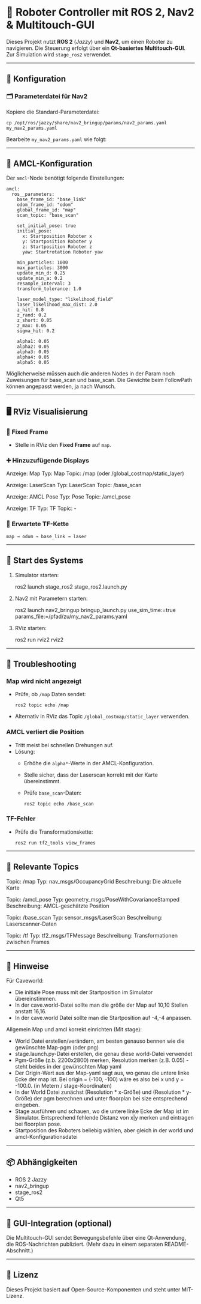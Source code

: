 # 🤖 Roboter Controller mit ROS 2, Nav2 & Multitouch-GUI

Dieses Projekt nutzt **ROS 2** (*Jazzy*) und **Nav2**, um einen Roboter zu navigieren. Die Steuerung erfolgt über ein **Qt-basiertes Multitouch-GUI**. Zur Simulation wird `stage_ros2` verwendet.

---

## 🔧 Konfiguration

### 🗂️ Parameterdatei für Nav2

Kopiere die Standard-Parameterdatei:

    cp /opt/ros/jazzy/share/nav2_bringup/params/nav2_params.yaml my_nav2_params.yaml

Bearbeite `my_nav2_params.yaml` wie folgt:

---

## 📍 AMCL-Konfiguration

Der `amcl`-Node benötigt folgende Einstellungen:

    amcl:
      ros__parameters:
        base_frame_id: "base_link"
        odom_frame_id: "odom"
        global_frame_id: "map"
        scan_topic: "base_scan"

        set_initial_pose: true
        initial_pose:
          x: Startposition Roboter x
          y: Startposition Roboter y
          z: Startposition Roboter z
          yaw: Startrotation Roboter yaw

        min_particles: 1000
        max_particles: 3000
        update_min_d: 0.25
        update_min_a: 0.2
        resample_interval: 3
        transform_tolerance: 1.0

        laser_model_type: "likelihood_field"
        laser_likelihood_max_dist: 2.0
        z_hit: 0.8
        z_rand: 0.2
        z_short: 0.05
        z_max: 0.05
        sigma_hit: 0.2

        alpha1: 0.05
        alpha2: 0.05
        alpha3: 0.05
        alpha4: 0.05
        alpha5: 0.05

Möglicherweise müssen auch die anderen Nodes in der Param noch Zuweisungen für base\_scan und base\_scan.
Die Gewichte beim FollowPath können angepasst werden, ja nach Wunsch.

---

## 🖥️ RViz Visualisierung

### 🧭 Fixed Frame

- Stelle in RViz den **Fixed Frame** auf `map`.

### ➕ Hinzuzufügende Displays

Anzeige: Map
Typ: Map
Topic: /map (oder /global_costmap/static_layer)

Anzeige: LaserScan
Typ: LaserScan
Topic: /base_scan

Anzeige: AMCL Pose
Typ: Pose
Topic: /amcl_pose

Anzeige: TF
Typ: TF
Topic: -

### 🔗 Erwartete TF-Kette

    map → odom → base_link → laser

---

## 🚀 Start des Systems

1. Simulator starten:

    ros2 launch stage_ros2 stage_ros2.launch.py

2. Nav2 mit Parametern starten:

    ros2 launch nav2_bringup bringup_launch.py use_sim_time:=true params_file:=/pfad/zu/my_nav2_params.yaml

3. RViz starten:

    ros2 run rviz2 rviz2

---

## 🧪 Troubleshooting

### Map wird nicht angezeigt

- Prüfe, ob `/map` Daten sendet:

      ros2 topic echo /map

- Alternativ in RViz das Topic `/global_costmap/static_layer` verwenden.

### AMCL verliert die Position

- Tritt meist bei schnellen Drehungen auf.
- Lösung:
  - Erhöhe die `alpha*`-Werte in der AMCL-Konfiguration.
  - Stelle sicher, dass der Laserscan korrekt mit der Karte übereinstimmt.
  - Prüfe `base_scan`-Daten:

        ros2 topic echo /base_scan

### TF-Fehler

- Prüfe die Transformationskette:

      ros2 run tf2_tools view_frames

---

## 📡 Relevante Topics

Topic: /map
Typ: nav_msgs/OccupancyGrid
Beschreibung: Die aktuelle Karte

Topic: /amcl_pose
Typ: geometry_msgs/PoseWithCovarianceStamped
Beschreibung: AMCL-geschätzte Position

Topic: /base_scan
Typ: sensor_msgs/LaserScan
Beschreibung: Laserscanner-Daten

Topic: /tf
Typ: tf2_msgs/TFMessage
Beschreibung: Transformationen zwischen Frames

---

## 📝 Hinweise

Für Caveworld:
- Die initiale Pose muss mit der Startposition im Simulator übereinstimmen.
- In der cave.world-Datei sollte man die größe der Map auf 10,10 Stellen anstatt 16,16.
- In der cave.world Datei sollte man die Startposition auf -4,-4 anpassen.

Allgemein Map und amcl korrekt einrichten (Mit stage):
- World Datei erstellen/verändern, am besten genauso bennen wie die gewünschte Map-pgm (oder png)
- stage.launch.py-Datei erstellen, die genau diese world-Datei verwendet
- Pgm-Größe (z.b. 2200x2800) merken, Resolution merken (z.B. 0.05) - steht beides in der gewünschten Map yaml
- Der Origin-Wert aus der Map-yaml sagt aus, wo genau die untere linke Ecke der map ist. Bei origin = (-100, -100) wäre
  es also bei x und y = -100.0. (in Metern / stage-Koordinaten)
- In der World Datei zunächst (Resolution * x-Größe) und (Resolution * y-Größe) der pgm berechnen und unter floorplan bei size
  entsprechend eingeben.
- Stage ausführen und schauen, wo die untere linke Ecke der Map ist im Simulator. Entsprechend fehlende Distanz von x|y merken
  und eintragen bei floorplan pose.
- Startposition des Roboters beliebig wählen, aber gleich in der world und amcl-Konfigurationsdatei
---

## 📦 Abhängigkeiten

- ROS 2 Jazzy
- nav2_bringup
- stage_ros2
- Qt5 

---

## 📍 GUI-Integration (optional)

Die Multitouch-GUI sendet Bewegungsbefehle über eine Qt-Anwendung, die ROS-Nachrichten publiziert. (Mehr dazu in einem separaten README-Abschnitt.)

---

## 📁 Lizenz

Dieses Projekt basiert auf Open-Source-Komponenten und steht unter MIT-Lizenz.

